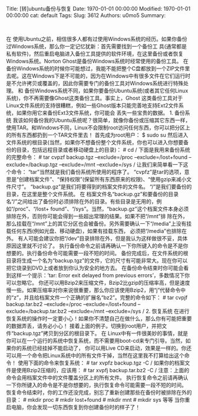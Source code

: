 Title: [转]ubuntu备份与恢复
Date: 1970-01-01 00:00:00
Modified: 1970-01-01 00:00:00
cat: default
Tags: 
Slug: 3612
Authors: u0mo5 
Summary: 

 

在 使用Ubuntu之前，相信很多人都有过使用Windows系统的经历。如果你备份过Windows系统，那么你一定记忆犹新：首先需要找到一个备份工 具(通常都是私有软件)，然后重启电脑进入备份工具提供的软件环境，在这里备份或者恢复Windows系统。Norton Ghost是备份Windows系统时经常使用的备份工具。 在备份Windows系统的时候你可能想过，我能不能把整个C盘都放到一个ZIP文件里去呢。这在Windows下是不可能的，因为在Windows中有很多文件在它们运行时是不允许拷贝或覆盖的，因此你需要专门的备份工具对Windows系统进行特殊处理。 和 备份Windows系统不同，如果你要备份Ubuntu系统(或者其它任何Linux系统)，你不再需要像Ghost这类备份工具。事实上，Ghost 这类备份工具对于Linux文件系统的支持很糟糕，例如一些Ghost版本只能完善地支持Ext2文件系统，如果你用它来备份Ext3文件系统，你可能会 丢失一些宝贵的数据。 1. 备份系统 我该如何备份我的Ubuntu系统呢？很简单，就像你备份或压缩其它东西一样，使用TAR。和Windows不同，Linux不会限制root访问任何东西，你可以把分区上的所有东西都扔到一个TAR文件里去！ 首先成为root用户： $ sudo su 然后进入文件系统的根目录(当然，如果你不想备份整个文件系统，你也可以进入你想要备份的目录，包括远程目录或者移动硬盘上的目录)： # cd / 下面是我用来备份系统的完整命令： # tar cvpzf backup.tgz –exclude=/proc –exclude=/lost+found –exclude=/backup.tgz –exclude=/mnt –exclude=/sys / 让我们来简单看一下这个命令： “tar”当然就是我们备份系统所使用的程序了。 “cvpfz”是tar的选项，意思是“创建档案文件”、“保持权限”(保留所有东西原来的权限)、“使用gzip来减小文件尺寸”。 “backup.gz”是我们将要得到的档案文件的文件名。 “/”是我们要备份的目录，在这里是整个文件系统。 在 档案文件名“backup.gz”和要备份的目录名“/”之间给出了备份时必须排除在外的目录。有些目录是无用的，例如“/proc”、“/lost+ found”、“/sys”。当然，“backup.gz”这个档案文件本身必须排除在外，否则你可能会得到一些超出常理的结果。如果不把“/mnt”排 除在外，那么挂载在“/mnt”上的其它分区也会被备份。另外需要确认一下“/media”上没有挂载任何东西(例如光盘、移动硬盘)，如果有挂载东西， 必须把“/media”也排除在外。 有人可能会建议你把“/dev”目录排除在外，但是我认为这样做很不妥，具体原因这里就不讨论了。 执行备份命令之前请再确认一下你所键入的命令是不是你想要的。执行备份命令可能需要一段不短的时间。 备份完成后，在文件系统的根目录将生成一个名为“backup.tgz”的文件，它的尺寸有可能非常大。现在你可以把它烧录到DVD上或者放到你认为安全的地方去。 在备份命令结束时你可能会看到这样一个提示：’tar: Error exit delayed from previous errors’，多数情况下你可以忽略它。 你还可以用Bzip2来压缩文件，Bzip2比gzip的压缩率高，但是速度慢一些。如果压缩率对你来说很重要，那么你应该使用Bzip2，用“j”代替命令中的“z”，并且给档案文件一个正确的扩展名“bz2”。完整的命令如下： # tar cvpjf backup.tar.bz2 –exclude=/proc –exclude=/lost+found –exclude=/backup.tar.bz2 –exclude=/mnt –exclude=/sys / 2. 恢复系统 在进行恢复系统的操作时一定要小心！如果你不清楚自己在做什么，那么你有可能把重要的数据弄丢，请务必小心！ 接着上面的例子。切换到root用户，并把文件“backup.tgz”拷贝到分区的根目录下。 在 Linux中有一件很美妙的事情，就是你可以在一个运行的系统中恢复系统，而不需要用boot-cd来专门引导。当然，如果你的系统已经挂掉不能启动了， 你可以用Live CD来启动，效果是一样的。你还可以用一个命令把Linux系统中的所有文件干掉，当然在这里我不打算给出这个命令！ 使用下面的命令来恢复系统： # tar xvpfz backup.tgz -C / 如果你的档案文件是使用Bzip2压缩的，应该用： # tar xvpfj backup.tar.bz2 -C / 注意：上面的命令会用档案文件中的文件覆盖分区上的所有文件。 执行恢复命令之前请再确认一下你所键入的命令是不是你想要的，执行恢复命令可能需要一段不短的时间。 恢复命令结束时，你的工作还没完成，别忘了重新创建那些在备份时被排除在外的目录： # mkdir proc # mkdir lost+found # mkdir mnt # mkdir sys 等等 当你重启电脑，你会发现一切东西恢复到你创建备份时的样子了！


